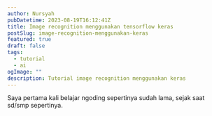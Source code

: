 ```yaml
---
author: Nursyah
pubDatetime: 2023-08-19T16:12:41Z
title: Image recognition menggunakan tensorflow keras
postSlug: image-recognition-menggunakan-keras
featured: true
draft: false
tags:
  - tutorial
  - ai
ogImage: ""
description: Tutorial image recognition menggunakan keras
---
```


Saya pertama kali belajar ngoding sepertinya sudah lama, sejak saat sd/smp sepertinya.

